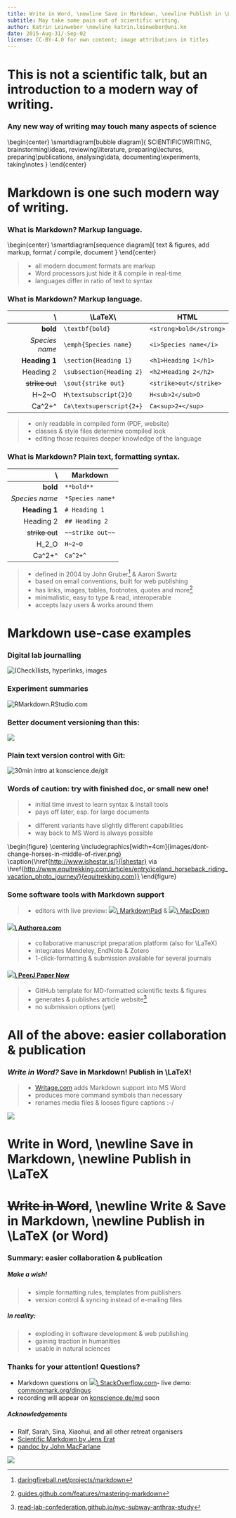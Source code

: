 ```yaml
---
title: Write in Word, \newline Save in Markdown, \newline Publish in \LaTeX
subtitle: May take some pain out of scientific writing.
author: Katrin Leinweber \newline katrin.leinweber@uni.kn
date: 2015-Aug-31/-Sep-02
license: CC-BY-4.0 for own content; image attributions in titles
---
```



# This is not a scientific talk, but an introduction to a modern way of writing.


### Any new way of writing may touch many aspects of science

\begin{center}
    \smartdiagram[bubble diagram]{
        SCIENTIFIC\\WRITING,
            brainstorming\\ideas,
            reviewing\\literature,
            preparing\\lectures,
            preparing\\publications,
            analysing\\data,
            documenting\\experiments,
            taking\\notes
        }
\end{center}



# Markdown is one such modern way of writing.


### What is Markdown? Markup language.

\begin{center}
    \smartdiagram[sequence diagram]{
        text \& figures,
        add markup,
        format / compile,
        document
        }
\end{center}

> - all modern document formats are markup
> - Word processors just hide it & compile in real-time
> - languages differ in ratio of text to syntax



### What is Markdown? Markup language.

\               | \LaTeX\                      | HTML                 
---------------:|----------------------------- |------------------------
**bold**        | `\textbf{bold}`              | `<strong>bold</strong>`
*Species name*  | `\emph{Species name}`        | `<i>Species name</i>`  
**Heading 1**   | `\section{Heading 1}`        | `<h1>Heading 1</h1>`   
Heading 2       | `\subsection{Heading 2}`     | `<h2>Heading 2</h2>`   
~~strike out~~  | `\sout{strike out}`          | `<strike>out</strike>`
H~2~O           | `H\textsubscript{2}O`        | `H<sub>2</sub>O`
Ca^2+^          | `Ca\textsuperscript{2+}`     | `Ca<sup>2+</sup>`

> - only readable in compiled form (PDF, website)
> - classes & style files determine compiled look
> - editing those requires deeper knowledge of the language


### What is Markdown? Plain text, formatting syntax.

\               | Markdown              
---------------:|-----------------
**bold**        | `**bold**`
*Species name*  | `*Species name*`
**Heading 1**   | `# Heading 1`   
Heading 2       | `## Heading 2`  
~~strike out~~  | `~~strike out~~`
H_2_O           | `H~2~O`
Ca^2+^          | `Ca^2+^`

> - defined in 2004 by John Gruber[^df] & Aaron Swartz
> - based on email conventions, built for web publishing
> - has links, images, tables, footnotes, quotes and more[^syntax]
> - minimalistic, easy to type & read, interoperable
> - accepts lazy users & works around them

[^df]: [daringfireball.net/projects/markdown](https://daringfireball.net/projects/markdown/syntax)
[^syntax]: [guides.github.com/features/mastering-markdown](https://guides.github.com/features/mastering-markdown/#examples)



# Markdown use-case examples


### Digital lab journalling

![(Check)lists, hyperlinks, images](images/lab-journal.png)


### Experiment summaries

![[RMarkdown.RStudio.com](http://rmarkdown.rstudio.com/)](images/rmarkdown.jpg)


### Better document versioning than this:

![](images/versions-win-explorer.png)


### Plain text version control with Git:

![30min intro at [konscience.de/git](http://www.konscience.de/2015/04/ksl002-digital-lab-journalling-with-git/)](images/file-changes-in-GitHub.png)


### Words of caution: try with finished doc, or small new one!

> - initial time invest to learn syntax & install tools
> - pays off later, esp. for large documents

> - different variants have slightly different capabilities
> - way back to MS Word is always possible

\begin{figure}
  \centering
  \includegraphics[width=4cm]{images/dont-change-horses-in-middle-of-river.png}
  \caption{\href{http://www.ishestar.is/}{Íshestar} via \href{http://www.equitrekking.com/articles/entry/iceland_horseback_riding_vacation_photo_journey/}{equitrekking.com}}
\end{figure}


### Some software tools with Markdown support

<!--
not something I have developed
just passing along the message
-->

> - editors with live preview: [![](images/markdownpad.png)\ MarkdownPad](https://markdownpad.com/) & [![](images/macdown.png)\ MacDown](http://macdown.uranusjr.com/)

#### [![](images/authorea-fav.png)\ Authorea.com](https://authorea.com/)

> - collaborative manuscript preparation platform (also for \LaTeX)
> - integrates Mendeley, EndNote & Zotero
> - 1-click-formatting & submission available for several journals 

#### [![](images/peerj.png)\ PeerJ Paper Now](https://github.com/PeerJ/paper-now)

> - GitHub template for MD-formatted scientific texts & figures
> - generates & publishes article website[^PN]
> - no submission options (yet)




# All of the above: easier collaboration & publication 
[^PN]: [read-lab-confederation.github.io/nyc-subway-anthrax-study](https://read-lab-confederation.github.io/nyc-subway-anthrax-study/)


### *Write in Word?* Save in Markdown! Publish in \LaTeX!

> - [Writage.com](http://www.writage.com/) adds Markdown support into MS Word
> - produces more command symbols than necessary
> - renames media files & looses figure captions :-/

![](images/writage)



# Write in Word, \newline Save in Markdown, \newline Publish in \LaTeX



# ~~Write in Word~~, \newline Write & Save in Markdown, \newline Publish in \LaTeX (or Word)


### Summary: easier collaboration & publication 

##### Make a wish!

> - simple formatting rules, templates from publishers
> - version control & syncing instead of e-mailing files

##### In reality:

> - exploding in software development & web publishing
> - gaining traction in humanities
> - usable in natural sciences


### Thanks for your attention! Questions?

- Markdown questions on [![](images/stackoverflow)\ StackOverflow.com](https://stackoverflow.com/questions/tagged/markdown)- live demo: [commonmark.org/dingus](http://spec.commonmark.org/dingus/)
- recording will appear on [konscience.de/md](http://www.konscience.de/md) soon

##### Acknowledgements

- Ralf, Sarah, Sina, Xiaohui, and all other retreat organisers
- [Scientific Markdown by Jens Erat](https://github.com/JensErat/scientific-markdown)
- [pandoc by John MacFarlane](http://pandoc.org/index.html)

![](images/funding.png)
